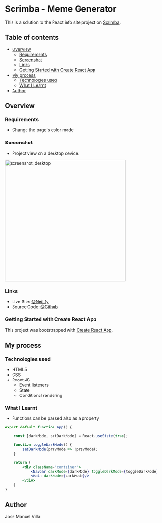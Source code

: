 # Scrimba - Meme Generator
This is a solution to the React info site project on [Scrimba](https://v2.scrimba.com/learn-react-c0e).

## Table of contents

- [Overview](#overview)
  - [Requirements](#requirements)
  - [Screenshot](#screenshot)
  - [Links](#links)
  - [Getting Started with Create React App](#getting-started-with-create-react-app)
- [My process](#my-process)
  - [Technologies used](#technologies-used)
  - [What I Learnt](#what-i-learnt)
- [Author](#author)

## Overview

### Requirements

<ul>
  <li>Change the page's color mode</li>
</ul>

### Screenshot
- Project view on a desktop device.
<img src = "./public/screenshot_desktop.png" alt="screenshot_desktop" height="400px">

### Links
- Live Site: [@Netlify](https://memegenerator-jmvilla12.netlify.app)
- Source Code: [@Github](https://github.com/jmvilla12/meme-generator)

### Getting Started with Create React App
This project was bootstrapped with [Create React App](https://github.com/facebook/create-react-app).

## My process

### Technologies used

- HTML5
- CSS
- React.JS
  - Event listeners
  - State
  - Conditional rendering

### What I Learnt
<ul>
  <li>Functions can be passed also as a property</li>
</ul>

```jsx
export default function App() {

    const [darkMode, setDarkMode] = React.useState(true);

    function toggleDarkMode() {
        setDarkMode(prevMode => !prevMode);
    }

    return (
        <div className="container">
            <Navbar darkMode={darkMode} toggleDarkMode={toggleDarkMode}/>
            <Main darkMode={darkMode}/>
        </div>
    )
}
```

## Author
Jose Manuel Villa 
